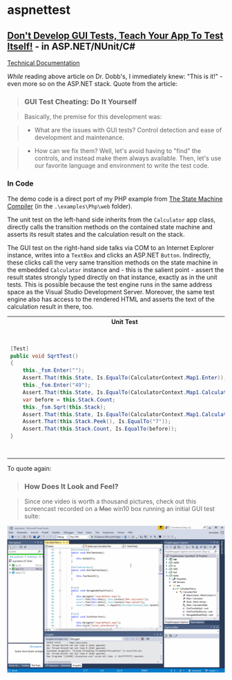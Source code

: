 # aspnettest

## [Don't Develop GUI Tests, Teach Your App To Test Itself!](http://www.drdobbs.com/testing/dont-develop-gui-tests-teach-your-app-to/240168468) - in ASP.NET/NUnit/C#

[Technical Documentation](./doc/toc.md)

*While* reading above article on Dr. Dobb's, I immediately knew: 
"This is it!" - even more so on the ASP.NET stack. Quote from  the article:

>	### GUI Test Cheating: Do It Yourself

> Basically, the premise for this development was:

> * What are the issues with GUI tests? Control detection and ease of development and maintenance.

> * How can we fix them? Well, let's avoid having to "find" the controls, and instead make them always available. Then, let's use our favorite language and environment to write the test code.

### In Code

The demo code is a direct port of my PHP example from [The State Machine Compiler](http://smc.sourceforge.net) 
(in the `.\examples\Php\web` folder).

The unit test on the left-hand side inherits from the `Calculator` app class,
directly calls the transition methods on the contained state machine and 
asserts its result states and the calculation result on the stack.

The GUI test on the right-hand side talks via COM to an Internet Explorer instance, 
writes into a `TextBox` and clicks an ASP.NET `Button`. Indirectly, these clicks call
the very same transition methods on the state machine in the embedded `Calculator` instance 
and - this is the salient point - assert the result states strongly typed directly 
on that instance, exactly as in the unit tests. This is possible because the 
test engine runs in the same  address space as the Visual Studio Development Server. 
Moreover, the same test engine also has access to the rendered HTML and asserts the 
text of the calculation result in there, too.

<table>
<tr><th>Unit Test</th><th>GUI Test</th></tr>
<tr><td>

```csharp
[Test]
public void SqrtTest()
{
	this._fsm.Enter("");
	Assert.That(this.State, Is.EqualTo(CalculatorContext.Map1.Enter));
	this._fsm.Enter("49");
	Assert.That(this.State, Is.EqualTo(CalculatorContext.Map1.Calculate));
	var before = this.Stack.Count;
	this._fsm.Sqrt(this.Stack);
	Assert.That(this.State, Is.EqualTo(CalculatorContext.Map1.Calculate));
	Assert.That(this.Stack.Peek(), Is.EqualTo("7"));
	Assert.That(this.Stack.Count, Is.EqualTo(before));
}
```

</td><td>

```csharp
[Test]
public void SqrtTest()
{
	this.Navigate("/asp.webforms/default.aspx");
	this.Click("footer.enterButton");
	Assert.That(this.State, Is.EqualTo(CalculatorContext.Map1.Enter));
	this.Write("enter.operandTextBox", "49");
	this.Click("footer.enterButton");
	Assert.That(this.State, Is.EqualTo(CalculatorContext.Map1.Calculate));
	var before = this.Stack.Count;
	this.Click("calculate.sqrtButton");
	Assert.That(this.State, Is.EqualTo(CalculatorContext.Map1.Calculate));
	Assert.That(this.Stack.Peek(), Is.EqualTo("7"));
	Assert.That(this.Stack.Count, Is.EqualTo(before));
	Assert.That(this.Html(), Does.Contain(" 7\n"));
}
```

</td></tr>
</table>
		
To quote again:

>### How Does It Look and Feel?

>Since one video is worth a thousand pictures, check out this screencast recorded on a ~~Mac~~ win10 box running an initial GUI test suite:

![Tests running...](doc/img/running.gif)

